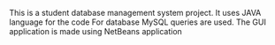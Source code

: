 This is a student database management system project.
It uses JAVA language for the code
For database MySQL queries are used.
The GUI application is made using NetBeans application
